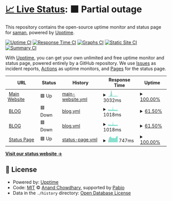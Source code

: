 # [📈 Live Status](https://upptime.samankhalife.ir): <!--live status--> **🟧 Partial outage**

This repository contains the open-source uptime monitor and status page for [saman](samankhalife.ir), powered by [Upptime](https://github.com/upptime/upptime).

[![Uptime CI](https://github.com/samankhalife/upptime/workflows/Uptime%20CI/badge.svg)](https://github.com/samankhalife/upptime/actions?query=workflow%3A%22Uptime+CI%22)
[![Response Time CI](https://github.com/samankhalife/upptime/workflows/Response%20Time%20CI/badge.svg)](https://github.com/samankhalife/upptime/actions?query=workflow%3A%22Response+Time+CI%22)
[![Graphs CI](https://github.com/samankhalife/upptime/workflows/Graphs%20CI/badge.svg)](https://github.com/samankhalife/upptime/actions?query=workflow%3A%22Graphs+CI%22)
[![Static Site CI](https://github.com/samankhalife/upptime/workflows/Static%20Site%20CI/badge.svg)](https://github.com/samankhalife/upptime/actions?query=workflow%3A%22Static+Site+CI%22)
[![Summary CI](https://github.com/samankhalife/upptime/workflows/Summary%20CI/badge.svg)](https://github.com/samankhalife/upptime/actions?query=workflow%3A%22Summary+CI%22)

With [Upptime](https://upptime.js.org), you can get your own unlimited and free uptime monitor and status page, powered entirely by a GitHub repository. We use [Issues](https://github.com/samankhalife/upptime/issues) as incident reports, [Actions](https://github.com/samankhalife/upptime/actions) as uptime monitors, and [Pages](https://upptime.samankhalife.ir) for the status page.

<!--start: status pages-->
<!-- This summary is generated by Upptime (https://github.com/upptime/upptime) -->
<!-- Do not edit this manually, your changes will be overwritten -->
<!-- prettier-ignore -->
| URL | Status | History | Response Time | Uptime |
| --- | ------ | ------- | ------------- | ------ |
| <img alt="" src="https://icons.duckduckgo.com/ip3/samankhalife.ir.ico" height="13"> [Main Website](https://samankhalife.ir) | 🟩 Up | [main-website.yml](https://github.com/samankhalife/upptime/commits/HEAD/history/main-website.yml) | <details><summary><img alt="Response time graph" src="./graphs/main-website/response-time-week.png" height="20"> 3032ms</summary><br><a href="https://upptime.samankhalife.ir/history/main-website"><img alt="Response time 3328" src="https://img.shields.io/endpoint?url=https%3A%2F%2Fraw.githubusercontent.com%2Fsamankhalife%2Fupptime%2FHEAD%2Fapi%2Fmain-website%2Fresponse-time.json"></a><br><a href="https://upptime.samankhalife.ir/history/main-website"><img alt="24-hour response time 1472" src="https://img.shields.io/endpoint?url=https%3A%2F%2Fraw.githubusercontent.com%2Fsamankhalife%2Fupptime%2FHEAD%2Fapi%2Fmain-website%2Fresponse-time-day.json"></a><br><a href="https://upptime.samankhalife.ir/history/main-website"><img alt="7-day response time 3032" src="https://img.shields.io/endpoint?url=https%3A%2F%2Fraw.githubusercontent.com%2Fsamankhalife%2Fupptime%2FHEAD%2Fapi%2Fmain-website%2Fresponse-time-week.json"></a><br><a href="https://upptime.samankhalife.ir/history/main-website"><img alt="30-day response time 2186" src="https://img.shields.io/endpoint?url=https%3A%2F%2Fraw.githubusercontent.com%2Fsamankhalife%2Fupptime%2FHEAD%2Fapi%2Fmain-website%2Fresponse-time-month.json"></a><br><a href="https://upptime.samankhalife.ir/history/main-website"><img alt="1-year response time 3328" src="https://img.shields.io/endpoint?url=https%3A%2F%2Fraw.githubusercontent.com%2Fsamankhalife%2Fupptime%2FHEAD%2Fapi%2Fmain-website%2Fresponse-time-year.json"></a></details> | <details><summary><a href="https://upptime.samankhalife.ir/history/main-website">100.00%</a></summary><a href="https://upptime.samankhalife.ir/history/main-website"><img alt="All-time uptime 96.38%" src="https://img.shields.io/endpoint?url=https%3A%2F%2Fraw.githubusercontent.com%2Fsamankhalife%2Fupptime%2FHEAD%2Fapi%2Fmain-website%2Fuptime.json"></a><br><a href="https://upptime.samankhalife.ir/history/main-website"><img alt="24-hour uptime 100.00%" src="https://img.shields.io/endpoint?url=https%3A%2F%2Fraw.githubusercontent.com%2Fsamankhalife%2Fupptime%2FHEAD%2Fapi%2Fmain-website%2Fuptime-day.json"></a><br><a href="https://upptime.samankhalife.ir/history/main-website"><img alt="7-day uptime 100.00%" src="https://img.shields.io/endpoint?url=https%3A%2F%2Fraw.githubusercontent.com%2Fsamankhalife%2Fupptime%2FHEAD%2Fapi%2Fmain-website%2Fuptime-week.json"></a><br><a href="https://upptime.samankhalife.ir/history/main-website"><img alt="30-day uptime 99.93%" src="https://img.shields.io/endpoint?url=https%3A%2F%2Fraw.githubusercontent.com%2Fsamankhalife%2Fupptime%2FHEAD%2Fapi%2Fmain-website%2Fuptime-month.json"></a><br><a href="https://upptime.samankhalife.ir/history/main-website"><img alt="1-year uptime 96.38%" src="https://img.shields.io/endpoint?url=https%3A%2F%2Fraw.githubusercontent.com%2Fsamankhalife%2Fupptime%2FHEAD%2Fapi%2Fmain-website%2Fuptime-year.json"></a></details>
| <img alt="" src="https://icons.duckduckgo.com/ip3/blog.samankhalife.ir.ico" height="13"> [BLOG](https://blog.samankhalife.ir) | 🟥 Down | [blog.yml](https://github.com/samankhalife/upptime/commits/HEAD/history/blog.yml) | <details><summary><img alt="Response time graph" src="./graphs/blog/response-time-week.png" height="20"> 1018ms</summary><br><a href="https://upptime.samankhalife.ir/history/blog"><img alt="Response time 2284" src="https://img.shields.io/endpoint?url=https%3A%2F%2Fraw.githubusercontent.com%2Fsamankhalife%2Fupptime%2FHEAD%2Fapi%2Fblog%2Fresponse-time.json"></a><br><a href="https://upptime.samankhalife.ir/history/blog"><img alt="24-hour response time 960" src="https://img.shields.io/endpoint?url=https%3A%2F%2Fraw.githubusercontent.com%2Fsamankhalife%2Fupptime%2FHEAD%2Fapi%2Fblog%2Fresponse-time-day.json"></a><br><a href="https://upptime.samankhalife.ir/history/blog"><img alt="7-day response time 1018" src="https://img.shields.io/endpoint?url=https%3A%2F%2Fraw.githubusercontent.com%2Fsamankhalife%2Fupptime%2FHEAD%2Fapi%2Fblog%2Fresponse-time-week.json"></a><br><a href="https://upptime.samankhalife.ir/history/blog"><img alt="30-day response time 1565" src="https://img.shields.io/endpoint?url=https%3A%2F%2Fraw.githubusercontent.com%2Fsamankhalife%2Fupptime%2FHEAD%2Fapi%2Fblog%2Fresponse-time-month.json"></a><br><a href="https://upptime.samankhalife.ir/history/blog"><img alt="1-year response time 2284" src="https://img.shields.io/endpoint?url=https%3A%2F%2Fraw.githubusercontent.com%2Fsamankhalife%2Fupptime%2FHEAD%2Fapi%2Fblog%2Fresponse-time-year.json"></a></details> | <details><summary><a href="https://upptime.samankhalife.ir/history/blog">61.50%</a></summary><a href="https://upptime.samankhalife.ir/history/blog"><img alt="All-time uptime 91.71%" src="https://img.shields.io/endpoint?url=https%3A%2F%2Fraw.githubusercontent.com%2Fsamankhalife%2Fupptime%2FHEAD%2Fapi%2Fblog%2Fuptime.json"></a><br><a href="https://upptime.samankhalife.ir/history/blog"><img alt="24-hour uptime 46.01%" src="https://img.shields.io/endpoint?url=https%3A%2F%2Fraw.githubusercontent.com%2Fsamankhalife%2Fupptime%2FHEAD%2Fapi%2Fblog%2Fuptime-day.json"></a><br><a href="https://upptime.samankhalife.ir/history/blog"><img alt="7-day uptime 61.50%" src="https://img.shields.io/endpoint?url=https%3A%2F%2Fraw.githubusercontent.com%2Fsamankhalife%2Fupptime%2FHEAD%2Fapi%2Fblog%2Fuptime-week.json"></a><br><a href="https://upptime.samankhalife.ir/history/blog"><img alt="30-day uptime 88.02%" src="https://img.shields.io/endpoint?url=https%3A%2F%2Fraw.githubusercontent.com%2Fsamankhalife%2Fupptime%2FHEAD%2Fapi%2Fblog%2Fuptime-month.json"></a><br><a href="https://upptime.samankhalife.ir/history/blog"><img alt="1-year uptime 91.71%" src="https://img.shields.io/endpoint?url=https%3A%2F%2Fraw.githubusercontent.com%2Fsamankhalife%2Fupptime%2FHEAD%2Fapi%2Fblog%2Fuptime-year.json"></a></details>
| <img alt="" src="https://icons.duckduckgo.com/ip3/ixpp.ir.ico" height="13"> [BLOG](https://ixpp.ir) | 🟥 Down | [blog.yml](https://github.com/samankhalife/upptime/commits/HEAD/history/blog.yml) | <details><summary><img alt="Response time graph" src="./graphs/blog/response-time-week.png" height="20"> 1018ms</summary><br><a href="https://upptime.samankhalife.ir/history/blog"><img alt="Response time 2284" src="https://img.shields.io/endpoint?url=https%3A%2F%2Fraw.githubusercontent.com%2Fsamankhalife%2Fupptime%2FHEAD%2Fapi%2Fblog%2Fresponse-time.json"></a><br><a href="https://upptime.samankhalife.ir/history/blog"><img alt="24-hour response time 960" src="https://img.shields.io/endpoint?url=https%3A%2F%2Fraw.githubusercontent.com%2Fsamankhalife%2Fupptime%2FHEAD%2Fapi%2Fblog%2Fresponse-time-day.json"></a><br><a href="https://upptime.samankhalife.ir/history/blog"><img alt="7-day response time 1018" src="https://img.shields.io/endpoint?url=https%3A%2F%2Fraw.githubusercontent.com%2Fsamankhalife%2Fupptime%2FHEAD%2Fapi%2Fblog%2Fresponse-time-week.json"></a><br><a href="https://upptime.samankhalife.ir/history/blog"><img alt="30-day response time 1565" src="https://img.shields.io/endpoint?url=https%3A%2F%2Fraw.githubusercontent.com%2Fsamankhalife%2Fupptime%2FHEAD%2Fapi%2Fblog%2Fresponse-time-month.json"></a><br><a href="https://upptime.samankhalife.ir/history/blog"><img alt="1-year response time 2284" src="https://img.shields.io/endpoint?url=https%3A%2F%2Fraw.githubusercontent.com%2Fsamankhalife%2Fupptime%2FHEAD%2Fapi%2Fblog%2Fresponse-time-year.json"></a></details> | <details><summary><a href="https://upptime.samankhalife.ir/history/blog">61.50%</a></summary><a href="https://upptime.samankhalife.ir/history/blog"><img alt="All-time uptime 91.71%" src="https://img.shields.io/endpoint?url=https%3A%2F%2Fraw.githubusercontent.com%2Fsamankhalife%2Fupptime%2FHEAD%2Fapi%2Fblog%2Fuptime.json"></a><br><a href="https://upptime.samankhalife.ir/history/blog"><img alt="24-hour uptime 46.01%" src="https://img.shields.io/endpoint?url=https%3A%2F%2Fraw.githubusercontent.com%2Fsamankhalife%2Fupptime%2FHEAD%2Fapi%2Fblog%2Fuptime-day.json"></a><br><a href="https://upptime.samankhalife.ir/history/blog"><img alt="7-day uptime 61.50%" src="https://img.shields.io/endpoint?url=https%3A%2F%2Fraw.githubusercontent.com%2Fsamankhalife%2Fupptime%2FHEAD%2Fapi%2Fblog%2Fuptime-week.json"></a><br><a href="https://upptime.samankhalife.ir/history/blog"><img alt="30-day uptime 88.02%" src="https://img.shields.io/endpoint?url=https%3A%2F%2Fraw.githubusercontent.com%2Fsamankhalife%2Fupptime%2FHEAD%2Fapi%2Fblog%2Fuptime-month.json"></a><br><a href="https://upptime.samankhalife.ir/history/blog"><img alt="1-year uptime 91.71%" src="https://img.shields.io/endpoint?url=https%3A%2F%2Fraw.githubusercontent.com%2Fsamankhalife%2Fupptime%2FHEAD%2Fapi%2Fblog%2Fuptime-year.json"></a></details>
| <img alt="" src="https://icons.duckduckgo.com/ip3/upptime.samankhalife.ir.ico" height="13"> [Status Page](https://upptime.samankhalife.ir) | 🟩 Up | [status-page.yml](https://github.com/samankhalife/upptime/commits/HEAD/history/status-page.yml) | <details><summary><img alt="Response time graph" src="./graphs/status-page/response-time-week.png" height="20"> 747ms</summary><br><a href="https://upptime.samankhalife.ir/history/status-page"><img alt="Response time 1141" src="https://img.shields.io/endpoint?url=https%3A%2F%2Fraw.githubusercontent.com%2Fsamankhalife%2Fupptime%2FHEAD%2Fapi%2Fstatus-page%2Fresponse-time.json"></a><br><a href="https://upptime.samankhalife.ir/history/status-page"><img alt="24-hour response time 931" src="https://img.shields.io/endpoint?url=https%3A%2F%2Fraw.githubusercontent.com%2Fsamankhalife%2Fupptime%2FHEAD%2Fapi%2Fstatus-page%2Fresponse-time-day.json"></a><br><a href="https://upptime.samankhalife.ir/history/status-page"><img alt="7-day response time 747" src="https://img.shields.io/endpoint?url=https%3A%2F%2Fraw.githubusercontent.com%2Fsamankhalife%2Fupptime%2FHEAD%2Fapi%2Fstatus-page%2Fresponse-time-week.json"></a><br><a href="https://upptime.samankhalife.ir/history/status-page"><img alt="30-day response time 694" src="https://img.shields.io/endpoint?url=https%3A%2F%2Fraw.githubusercontent.com%2Fsamankhalife%2Fupptime%2FHEAD%2Fapi%2Fstatus-page%2Fresponse-time-month.json"></a><br><a href="https://upptime.samankhalife.ir/history/status-page"><img alt="1-year response time 1141" src="https://img.shields.io/endpoint?url=https%3A%2F%2Fraw.githubusercontent.com%2Fsamankhalife%2Fupptime%2FHEAD%2Fapi%2Fstatus-page%2Fresponse-time-year.json"></a></details> | <details><summary><a href="https://upptime.samankhalife.ir/history/status-page">100.00%</a></summary><a href="https://upptime.samankhalife.ir/history/status-page"><img alt="All-time uptime 99.78%" src="https://img.shields.io/endpoint?url=https%3A%2F%2Fraw.githubusercontent.com%2Fsamankhalife%2Fupptime%2FHEAD%2Fapi%2Fstatus-page%2Fuptime.json"></a><br><a href="https://upptime.samankhalife.ir/history/status-page"><img alt="24-hour uptime 100.00%" src="https://img.shields.io/endpoint?url=https%3A%2F%2Fraw.githubusercontent.com%2Fsamankhalife%2Fupptime%2FHEAD%2Fapi%2Fstatus-page%2Fuptime-day.json"></a><br><a href="https://upptime.samankhalife.ir/history/status-page"><img alt="7-day uptime 100.00%" src="https://img.shields.io/endpoint?url=https%3A%2F%2Fraw.githubusercontent.com%2Fsamankhalife%2Fupptime%2FHEAD%2Fapi%2Fstatus-page%2Fuptime-week.json"></a><br><a href="https://upptime.samankhalife.ir/history/status-page"><img alt="30-day uptime 100.00%" src="https://img.shields.io/endpoint?url=https%3A%2F%2Fraw.githubusercontent.com%2Fsamankhalife%2Fupptime%2FHEAD%2Fapi%2Fstatus-page%2Fuptime-month.json"></a><br><a href="https://upptime.samankhalife.ir/history/status-page"><img alt="1-year uptime 99.78%" src="https://img.shields.io/endpoint?url=https%3A%2F%2Fraw.githubusercontent.com%2Fsamankhalife%2Fupptime%2FHEAD%2Fapi%2Fstatus-page%2Fuptime-year.json"></a></details>

<!--end: status pages-->

[**Visit our status website →**](https://upptime.samankhalife.ir)

## 📄 License

- Powered by: [Upptime](https://github.com/upptime/upptime)
- Code: [MIT](./LICENSE) © [Anand Chowdhary](https://anandchowdhary.com), supported by [Pabio](https://pabio.com)
- Data in the `./history` directory: [Open Database License](https://opendatacommons.org/licenses/odbl/1-0/)
